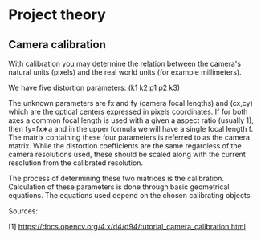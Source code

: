 # Project theory

## Camera calibration
With calibration you may determine the relation between the camera's natural units (pixels) and the real world units (for example millimeters).

We have five distortion parameters: (k1 k2 p1 p2 k3)

The unknown parameters are fx and fy (camera focal lengths) and (cx,cy) which are the optical centers expressed in pixels coordinates. If for both axes a common focal length is used with a given a aspect ratio (usually 1), then fy=fx∗a and in the upper formula we will have a single focal length f. The matrix containing these four parameters is referred to as the camera matrix. While the distortion coefficients are the same regardless of the camera resolutions used, these should be scaled along with the current resolution from the calibrated resolution.

The process of determining these two matrices is the calibration. Calculation of these parameters is done through basic geometrical equations. The equations used depend on the chosen calibrating objects.

Sources:

[1] https://docs.opencv.org/4.x/d4/d94/tutorial_camera_calibration.html
